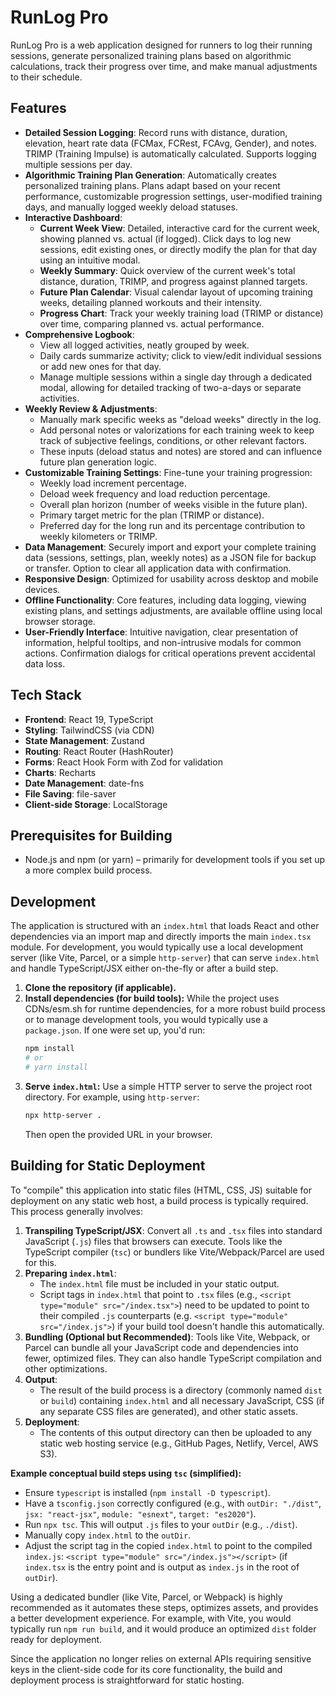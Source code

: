# RunLog Pro

RunLog Pro is a web application designed for runners to log their running sessions, generate personalized training plans based on algorithmic calculations, track their progress over time, and make manual adjustments to their schedule.

## Features

*   **Detailed Session Logging**: Record runs with distance, duration, elevation, heart rate data (FCMax, FCRest, FCAvg, Gender), and notes. TRIMP (Training Impulse) is automatically calculated. Supports logging multiple sessions per day.
*   **Algorithmic Training Plan Generation**: Automatically creates personalized training plans. Plans adapt based on your recent performance, customizable progression settings, user-modified training days, and manually logged weekly deload statuses.
*   **Interactive Dashboard**:
    *   **Current Week View**: Detailed, interactive card for the current week, showing planned vs. actual (if logged). Click days to log new sessions, edit existing ones, or directly modify the plan for that day using an intuitive modal.
    *   **Weekly Summary**: Quick overview of the current week's total distance, duration, TRIMP, and progress against planned targets.
    *   **Future Plan Calendar**: Visual calendar layout of upcoming training weeks, detailing planned workouts and their intensity.
    *   **Progress Chart**: Track your weekly training load (TRIMP or distance) over time, comparing planned vs. actual performance.
*   **Comprehensive Logbook**:
    *   View all logged activities, neatly grouped by week.
    *   Daily cards summarize activity; click to view/edit individual sessions or add new ones for that day.
    *   Manage multiple sessions within a single day through a dedicated modal, allowing for detailed tracking of two-a-days or separate activities.
*   **Weekly Review & Adjustments**:
    *   Manually mark specific weeks as "deload weeks" directly in the log.
    *   Add personal notes or valorizations for each training week to keep track of subjective feelings, conditions, or other relevant factors.
    *   These inputs (deload status and notes) are stored and can influence future plan generation logic.
*   **Customizable Training Settings**: Fine-tune your training progression:
    *   Weekly load increment percentage.
    *   Deload week frequency and load reduction percentage.
    *   Overall plan horizon (number of weeks visible in the future plan).
    *   Primary target metric for the plan (TRIMP or distance).
    *   Preferred day for the long run and its percentage contribution to weekly kilometers or TRIMP.
*   **Data Management**: Securely import and export your complete training data (sessions, settings, plan, weekly notes) as a JSON file for backup or transfer. Option to clear all application data with confirmation.
*   **Responsive Design**: Optimized for usability across desktop and mobile devices.
*   **Offline Functionality**: Core features, including data logging, viewing existing plans, and settings adjustments, are available offline using local browser storage.
*   **User-Friendly Interface**: Intuitive navigation, clear presentation of information, helpful tooltips, and non-intrusive modals for common actions. Confirmation dialogs for critical operations prevent accidental data loss.

## Tech Stack

*   **Frontend**: React 19, TypeScript
*   **Styling**: TailwindCSS (via CDN)
*   **State Management**: Zustand
*   **Routing**: React Router (HashRouter)
*   **Forms**: React Hook Form with Zod for validation
*   **Charts**: Recharts
*   **Date Management**: date-fns
*   **File Saving**: file-saver
*   **Client-side Storage**: LocalStorage

## Prerequisites for Building

*   Node.js and npm (or yarn) – primarily for development tools if you set up a more complex build process.

## Development

The application is structured with an `index.html` that loads React and other dependencies via an import map and directly imports the main `index.tsx` module. For development, you would typically use a local development server (like Vite, Parcel, or a simple `http-server`) that can serve `index.html` and handle TypeScript/JSX either on-the-fly or after a build step.

1.  **Clone the repository (if applicable).**
2.  **Install dependencies (for build tools):**
    While the project uses CDNs/esm.sh for runtime dependencies, for a more robust build process or to manage development tools, you would typically use a `package.json`. If one were set up, you'd run:
    ```bash
    npm install
    # or
    # yarn install
    ```
3.  **Serve `index.html`:**
    Use a simple HTTP server to serve the project root directory. For example, using `http-server`:
    ```bash
    npx http-server .
    ```
    Then open the provided URL in your browser.

## Building for Static Deployment

To "compile" this application into static files (HTML, CSS, JS) suitable for deployment on any static web host, a build process is typically required. This process generally involves:

1.  **Transpiling TypeScript/JSX**: Convert all `.ts` and `.tsx` files into standard JavaScript (`.js`) files that browsers can execute. Tools like the TypeScript compiler (`tsc`) or bundlers like Vite/Webpack/Parcel are used for this.
2.  **Preparing `index.html`**:
    *   The `index.html` file must be included in your static output.
    *   Script tags in `index.html` that point to `.tsx` files (e.g., `<script type="module" src="/index.tsx">`) need to be updated to point to their compiled `.js` counterparts (e.g. `<script type="module" src="/index.js">`) if your build tool doesn't handle this automatically.
3.  **Bundling (Optional but Recommended)**:
    Tools like Vite, Webpack, or Parcel can bundle all your JavaScript code and dependencies into fewer, optimized files. They can also handle TypeScript compilation and other optimizations.
4.  **Output**:
    *   The result of the build process is a directory (commonly named `dist` or `build`) containing `index.html` and all necessary JavaScript, CSS (if any separate CSS files are generated), and other static assets.
5.  **Deployment**:
    *   The contents of this output directory can then be uploaded to any static web hosting service (e.g., GitHub Pages, Netlify, Vercel, AWS S3).

**Example conceptual build steps using `tsc` (simplified):**

*   Ensure `typescript` is installed (`npm install -D typescript`).
*   Have a `tsconfig.json` correctly configured (e.g., with `outDir: "./dist"`, `jsx: "react-jsx"`, `module: "esnext"`, `target: "es2020"`).
*   Run `npx tsc`. This will output `.js` files to your `outDir` (e.g., `./dist`).
*   Manually copy `index.html` to the `outDir`.
*   Adjust the script tag in the copied `index.html` to point to the compiled `index.js`:
    `<script type="module" src="/index.js"></script>` (if `index.tsx` is the entry point and is output as `index.js` in the root of `outDir`).

Using a dedicated bundler (like Vite, Parcel, or Webpack) is highly recommended as it automates these steps, optimizes assets, and provides a better development experience. For example, with Vite, you would typically run `npm run build`, and it would produce an optimized `dist` folder ready for deployment.

Since the application no longer relies on external APIs requiring sensitive keys in the client-side code for its core functionality, the build and deployment process is straightforward for static hosting.

